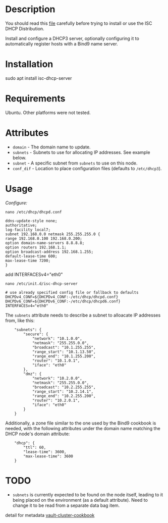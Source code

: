 Description
===========
You should read this [file](dhcp443/#README) carefully before trying to install or use the ISC DHCP Distribution.

Install and configure a DHCP3 server, optionally configuring it to automatically
register hosts with a Bind9 name server.

Installation
===========
sudo apt install isc-dhcp-server


Requirements
============
Ubuntu. Other platforms were not tested.

Attributes
==========
+ `domain` - The domain name to update.
+ `subnets` - Subnets to use for allocating IP addresses. See example below.
+ `subnet` - A specific subnet from `subnets` to use on this node.
+ `conf_dif` - Location to place configuration files (defaults to `/etc/dhcp3`).

Usage
=====
*Configure:*
~~~
nano /etc/dhcp/dhcpd.conf
~~~
~~~
ddns-update-style none;
authoritative;
log-facility local7;
subnet 192.168.0.0 netmask 255.255.255.0 {
range 192.168.0.100 192.168.0.200;
option domain-name-servers 8.8.8.8;
option routers 192.168.1.1;
option broadcast-address 192.168.1.255;
default-lease-time 600;
max-lease-time 7200;
}
~~~
add INTERFACESv4="eth0"
~~~
nano /etc/init.d/isc-dhcp-server
~~~
~~~
# use already specified config file or fallback to defaults
DHCPDv4_CONF=${DHCPDv4_CONF:-/etc/dhcp/dhcpd.conf}
DHCPDv6_CONF=${DHCPDv6_CONF:-/etc/dhcp/dhcpd6.conf}
INTERFACESv4="eth0"
~~~

The `subnets` attribute needs to describe a subnet to alloacate IP addresses
from, like this:
~~~
    "subnets": {
        "secure": {
            "network": "10.1.0.0",
            "netmask": "255.255.0.0",
            "broadcast": "10.1.255.255",
            "range_start": "10.1.13.50",
            "range_end": "10.1.255.200",
            "router": "10.1.0.1",
            "iface": "eth0"
        },
        "dmz": {
            "network": "10.2.0.0",
            "netmask": "255.255.0.0",
            "broadcast": "10.2.255.255",
            "range_start": "10.2.14.1",
            "range_end": "10.2.255.200",
            "router": "10.2.0.1",
            "iface": "eth0"
        }
    }
~~~
Additionally, a zone file similar to the one used by the Bind9 cookbook is
needed, with the following attributes under the domain name matching the DHCP
node's domain attribute:
~~~
    "dhcp": {
        "ttl": 60,
        "lease-time": 3600,
        "max-lease-time": 3600
    }
~~~
TODO
====
+ `subnets` is currently expected to be found on the node itself, leading to it
  being placed on the environment (as a default attribute). Need to change it to
  be read from a separate data bag item.

detail for metadata [vault-cluster-cookbook](https://github.com/bloomberg/vault-cluster-cookbook.git)

